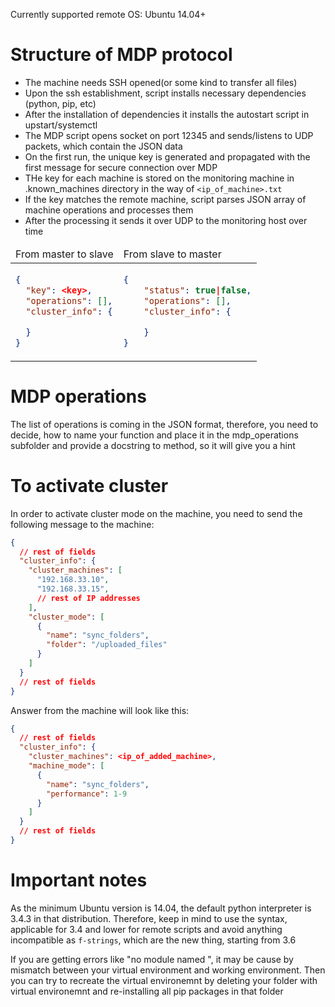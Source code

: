 Currently supported remote OS:
Ubuntu 14.04+

# Structure of MDP protocol

- The machine needs SSH opened(or some kind to transfer all files)
- Upon the ssh establishment, script installs necessary dependencies (python, pip, etc)
- After the installation of dependencies it installs the autostart script in upstart/systemctl
- The MDP script opens socket on port 12345 and sends/listens to UDP packets, which contain the JSON data
- On the first run, the unique key is generated and propagated with the first message for secure connection over MDP
- THe key for each machine is stored on the monitoring machine in .known_machines directory in the way of `<ip_of_machine>.txt`
- If the key matches the remote machine, script parses JSON array of machine operations and processes them
- After the processing it sends it over UDP to the monitoring host over time
<table><thead><tr>
<td>
From master to slave
</td>
<td>
From slave to master
</td>
</tr></thead><tr><td>

```json
{
  "key": <key>,
  "operations": [],
  "cluster_info": {

  }
}
```

</td><td>

```json
{
    "status": true|false,
    "operations": [],
    "cluster_info": {

    }
}
```

</td></tr></table>

# MDP operations

The list of operations is coming in the JSON format, therefore, you need to decide, how to name your function and place it in the mdp_operations subfolder and provide a docstring to method, so it will give you a hint

# To activate cluster
In order to activate cluster mode on the machine, you need to send the following message to the machine:

```json
{
  // rest of fields
  "cluster_info": {
    "cluster_machines": [
      "192.168.33.10",
      "192.168.33.15",
      // rest of IP addresses
    ],
    "cluster_mode": [
      {
        "name": "sync_folders",
        "folder": "/uploaded_files"
      }
    ]
  }
  // rest of fields
}
```

Answer from the machine will look like this: 

```json
{
  // rest of fields
  "cluster_info": {
    "cluster_machines": <ip_of_added_machine>,
    "machine_mode": [
      {
        "name": "sync_folders",
        "performance": 1-9
      }
    ]
  }
  // rest of fields
}
```

# Important notes

As the minimum Ubuntu version is 14.04, the default python interpreter is 3.4.3 in that distribution. Therefore, keep in mind to use the syntax, applicable for 3.4 and lower for remote scripts and avoid anything incompatible as `f-strings`, which are the new thing, starting from 3.6

If you are getting errors like "no module named <modulename>", it may be cause by mismatch between your virtual environment and working environment. Then you can try to recreate the virtual environemnt by deleting your folder with virtual environemnt and re-installing all pip packages in that folder